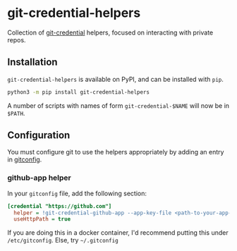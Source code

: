 # git-credential-helpers

Collection of [git-credential](https://git-scm.com/docs/gitcredentials) helpers,
focused on interacting with private repos.

## Installation

`git-credential-helpers` is available on PyPI, and can be installed with `pip`.

```bash
python3 -m pip install git-credential-helpers
```

A number of scripts with names of form `git-credential-$NAME` will now be in
`$PATH`.

## Configuration

You must configure git to use the helpers appropriately by adding an entry
in [gitconfig](https://git-scm.com/docs/git-config). 

### github-app helper

In your `gitconfig` file, add the following section:

```ini
[credential "https://github.com"]
  helper = !git-credential-github-app --app-key-file <path-to-your-app-rsa-key-file> --app-id <id-of-your-github-app>
  useHttpPath = true
```

If you are doing this in a docker container, I'd recommend putting this under `/etc/gitconfig`.
Else, try `~/.gitconfig`
